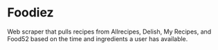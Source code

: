 # Foodiez
Web scraper that pulls recipes from Allrecipes, Delish, My Recipes, and Food52 based on the time and ingredients a user has available. 


